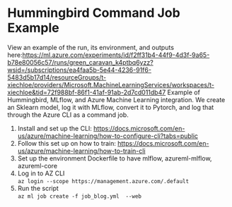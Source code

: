# Hummingbird Command Job Example

View an example of the run, its environment, and outputs here:https://ml.azure.com/experiments/id/f2ff31b4-44f9-4d3f-9a65-b78e80056c57/runs/green_caravan_k4ptbq6yzz?wsid=/subscriptions/ea4faa5b-5e44-4236-91f6-5483d5b17d14/resourceGroups/t-xiechloe/providers/Microsoft.MachineLearningServices/workspaces/t-xiechloe&tid=72f988bf-86f1-41af-91ab-2d7cd011db47
Example of Hummingbird, MLflow, and Azure Machine Learning integration. 
We create an Sklearn model, log it with MLflow, convert it to Pytorch, and log that through the Azure CLI as a command job.

1. Install and set up the CLI: https://docs.microsoft.com/en-us/azure/machine-learning/how-to-configure-cli?tabs=public
2. Follow this set up on how to train: https://docs.microsoft.com/en-us/azure/machine-learning/how-to-train-cli 
3. Set up the environment Dockerfile to have mlflow, azureml-mlflow, azureml-core
4. Log in to AZ CLI <br>
`az login --scope https://management.azure.com/.default`
5. Run the script <br>
`az ml job create -f job_blog.yml  --web`

